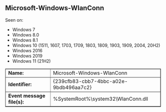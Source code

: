 ## Microsoft-Windows-WlanConn

Seen on:
* Windows 7
* Windows 8.0
* Windows 8.1
* Windows 10 (1511, 1607, 1703, 1709, 1803, 1809, 1903, 1909, 2004, 20H2)
* Windows 2016
* Windows 2019
* Windows 11 (21H2)

<table border="1" class="docutils">
  <tbody>
    <tr>
      <td><b>Name:</b></td>
      <td>Microsoft-Windows-WlanConn</td>
    </tr>
    <tr>
      <td><b>Identifier:</b></td>
      <td>{239cfb83-cbb7-4bbc-a02e-9bdb496aa7c2}</td>
    </tr>
    <tr>
      <td><b>Event message file(s):</b></td>
      <td>%SystemRoot%\system32\WlanConn.dll</td>
    </tr>
  </tbody>
</table>

&nbsp;

